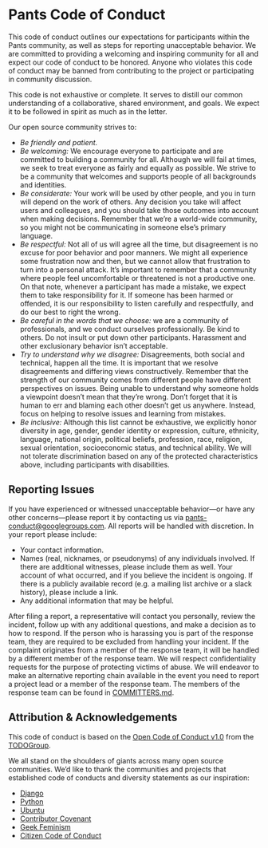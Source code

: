 # Pants Code of Conduct

This code of conduct outlines our expectations for participants within the
Pants community, as well as steps for reporting unacceptable behavior. We
are committed to providing a welcoming and inspiring community for all and
expect our code of conduct to be honored. Anyone who violates this code of
conduct may be banned from contributing to the project or participating in
community discussion.

This code is not exhaustive or complete. It serves to distill our common
understanding of a collaborative, shared environment, and goals. We expect
it to be followed in spirit as much as in the letter.

Our open source community strives to:

* *Be friendly and patient.*
* *Be welcoming:* We encourage everyone to participate and are committed to
   building a community for all. Although we will fail at times, we seek to
   treat everyone as fairly and equally as possible. We strive to be a
   community that welcomes and supports people of all backgrounds and
   identities.
* *Be considerate:* Your work will be used by other people, and you in turn
   will depend on the work of others. Any decision you take will affect users
   and colleagues, and you should take those outcomes into account when making
   decisions. Remember that we’re a world-wide community, so you might not be
   communicating in someone else’s primary language.
* *Be respectful:* Not all of us will agree all the time, but disagreement is
   no excuse for poor behavior and poor manners. We might all experience some
   frustration now and then, but we cannot allow that frustration to turn into
   a personal attack. It’s important to remember that a community where people
   feel uncomfortable or threatened is not a productive one. On that note,
   whenever a participant has made a mistake, we expect them to take
   responsibility for it. If someone has been harmed or offended, it is our
   responsibility to listen carefully and respectfully, and do our best to
   right the wrong.
* *Be careful in the words that we choose:* we are a community of
   professionals, and we conduct ourselves professionally. Be kind to others.
   Do not insult or put down other participants. Harassment and other
   exclusionary behavior isn’t acceptable.
* *Try to understand why we disagree:* Disagreements, both social and
   technical, happen all the time. It is important that we resolve
   disagreements and differing views constructively. Remember that the strength
   of our community comes from different people have different perspectives on
   issues. Being unable to understand why someone holds a viewpoint doesn’t
   mean that they’re wrong. Don’t forget that it is human to err and blaming
   each other doesn’t get us anywhere. Instead, focus on helping to resolve
   issues and learning from mistakes.
* *Be inclusive:* Although this list cannot be exhaustive, we explicitly honor
   diversity in age, gender, gender identity or expression, culture, ethnicity,
   language, national origin, political beliefs, profession, race, religion,
   sexual orientation, socioeconomic status, and technical ability. We will not
   tolerate discrimination based on any of the protected characteristics above,
   including participants with disabilities.

## Reporting Issues

If you have experienced or witnessed unacceptable behavior—or have any other
concerns—please report it by contacting us via pants-conduct@googlegroups.com.
All reports will be handled with discretion. In your report please include:

* Your contact information.
* Names (real, nicknames, or pseudonyms) of any individuals involved. If there
   are additional witnesses, please include them as well. Your account of what
   occurred, and if you believe the incident is ongoing. If there is a publicly
   available record (e.g. a mailing list archive or a slack history), please
   include a link.
* Any additional information that may be helpful.

After filing a report, a representative will contact you personally, review the
incident, follow up with any additional questions, and make a decision as to
how to respond. If the person who is harassing you is part of the response
team, they are required to be excluded from handling your incident. If the
complaint originates from a member of the response team, it will be handled by
a different member of the response team. We will respect confidentiality
requests for the purpose of protecting victims of abuse. We will endeavor to
make an alternative reporting chain available in the event you need to report a
project lead or a member of the response team. The members of the response team
can be found in [COMMITTERS.md](https://github.com/pantsbuild/pants/blob/main/COMMITTERS.md#active-committers).

## Attribution & Acknowledgements

This code of conduct is based on the
[Open Code of Conduct v1.0](https://github.com/todogroup/opencodeofconduct) from the [TODOGroup](https://todogroup.org/).

We all stand on the shoulders of giants across many open source communities.
We’d like to thank the communities and projects that established code of
conducts and diversity statements as our inspiration:

* [Django](https://www.djangoproject.com/conduct/reporting/)
* [Python](https://www.python.org/community/diversity/)
* [Ubuntu](https://www.ubuntu.com/about/about-ubuntu/conduct)
* [Contributor Covenant](https://contributor-covenant.org/)
* [Geek Feminism](https://geekfeminism.org/about/code-of-conduct/)
* [Citizen Code of Conduct](https://github.com/stumpsyn/policies/blob/master/citizen_code_of_conduct.md)
